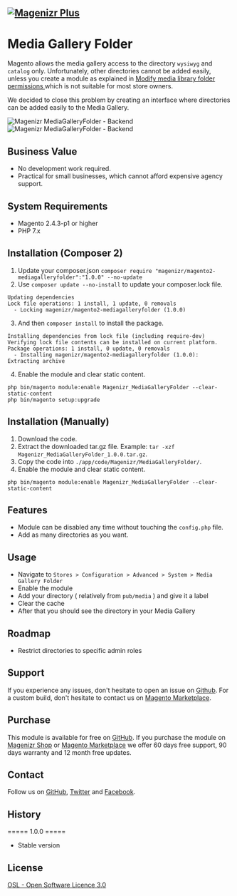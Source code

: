 [![Magenizr Plus](https://images2.imgbox.com/11/6b/yVOOloaA_o.gif)](https://account.magenizr.com)
---

# Media Gallery Folder
Magento allows the media gallery access to the directory `wysiwyg` and `catalog` only. Unfortunately, other directories cannot be added easily, unless you create a module as explained in [Modify media library folder permissions
](https://developer.adobe.com/commerce/php/tutorials/backend/modify-image-library-permissions/) which is not suitable for most store owners.

We decided to close this problem by creating an interface where directories can be added easily to the Media Gallery.

![Magenizr MediaGalleryFolder - Backend](https://images2.imgbox.com/f3/33/hov9ZLw5_o.png)
![Magenizr MediaGalleryFolder - Backend](https://images2.imgbox.com/ed/f4/agWxA5oj_o.png)

## Business Value

* No development work required.
* Practical for small businesses, which cannot afford expensive agency support.

## System Requirements
- Magento 2.4.3-p1 or higher
- PHP 7.x

## Installation (Composer 2)

1. Update your composer.json `composer require "magenizr/magento2-mediagalleryfolder":"1.0.0" --no-update`
2. Use `composer update --no-install` to update your composer.lock file.

```
Updating dependencies
Lock file operations: 1 install, 1 update, 0 removals
  - Locking magenizr/magento2-mediagalleryfolder (1.0.0)
```

3. And then `composer install` to install the package.

```
Installing dependencies from lock file (including require-dev)
Verifying lock file contents can be installed on current platform.
Package operations: 1 install, 0 update, 0 removals
  - Installing magenizr/magento2-mediagalleryfolder (1.0.0): Extracting archive
```

4. Enable the module and clear static content.

```
php bin/magento module:enable Magenizr_MediaGalleryFolder --clear-static-content
php bin/magento setup:upgrade
```

## Installation (Manually)
1. Download the code.
2. Extract the downloaded tar.gz file. Example: `tar -xzf Magenizr_MediaGalleryFolder_1.0.0.tar.gz`.
3. Copy the code into `./app/code/Magenizr/MediaGalleryFolder/`.
4. Enable the module and clear static content.

```
php bin/magento module:enable Magenizr_MediaGalleryFolder --clear-static-content
```

## Features
* Module can be disabled any time without touching the `config.php` file.
* Add as many directories as you want.

## Usage
* Navigate to `Stores > Configuration > Advanced > System > Media Gallery Folder` 
* Enable the module
* Add your directory ( relatively from `pub/media` ) and give it a label
* Clear the cache
* After that you should see the directory in your Media Gallery

## Roadmap
* Restrict directories to specific admin roles

## Support
If you experience any issues, don't hesitate to open an issue on [Github](https://github.com/magenizr/Magenizr_Debugger/issues). For a custom build, don't hesitate to contact us on [Magento Marketplace](https://marketplace.magento.com/partner/magenizr).

## Purchase
This module is available for free on [GitHub](https://github.com/magenizr). If you purchase the module on [Magenizr Shop](https://shop.magenizr.com) or [Magento Marketplace](https://marketplace.magento.com/partner/magenizr) we offer 60 days free support, 90 days warranty and 12 month free updates.

## Contact
Follow us on [GitHub](https://github.com/magenizr), [Twitter](https://twitter.com/magenizr) and [Facebook](https://www.facebook.com/magenizr).

## History
===== 1.0.0 =====
* Stable version

## License
[OSL - Open Software Licence 3.0](https://opensource.org/licenses/osl-3.0.php)
